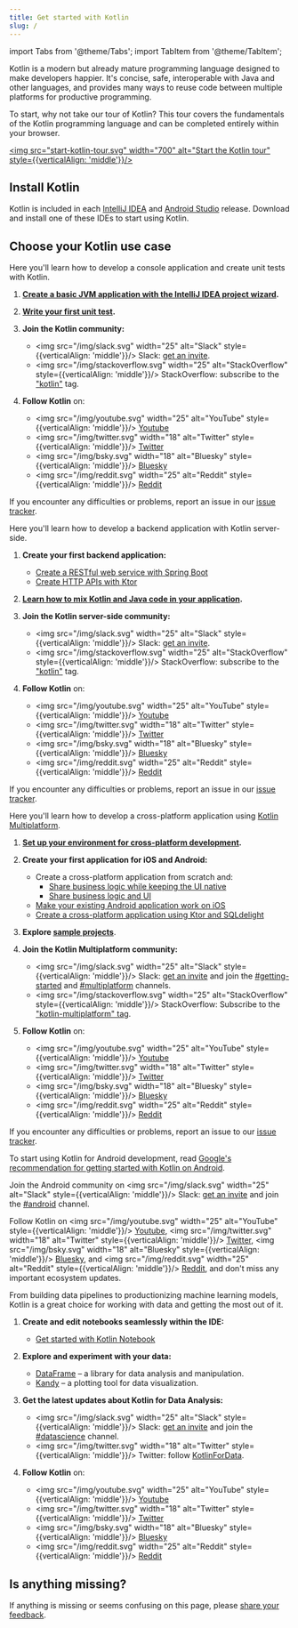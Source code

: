 ```yaml
---
title: Get started with Kotlin
slug: /
---
```


import Tabs from '@theme/Tabs';
import TabItem from '@theme/TabItem';




Kotlin is a modern but already mature programming language designed to make developers happier.
It's concise, safe, interoperable with Java and other languages, and provides many ways to reuse code between multiple platforms for productive programming.

To start, why not take our tour of Kotlin? This tour covers the fundamentals of the Kotlin programming language and can
be completed entirely within your browser.

<a href="kotlin-tour-welcome.md"><img src="start-kotlin-tour.svg" width="700" alt="Start the Kotlin tour"  style={{verticalAlign: 'middle'}}/></a>

## Install Kotlin

Kotlin is included in each [IntelliJ IDEA](https://www.jetbrains.com/idea/download/) and [Android Studio](https://developer.android.com/studio) release.
Download and install one of these IDEs to start using Kotlin.

## Choose your Kotlin use case
 
<Tabs>

<TabItem value="console" label="Console">

Here you'll learn how to develop a console application and create unit tests with Kotlin.

1. **[Create a basic JVM application with the IntelliJ IDEA project wizard](jvm-get-started.md).**

2. **[Write your first unit test](jvm-test-using-junit.md).**

3. **Join the Kotlin community:**

   * <img src="/img/slack.svg" width="25" alt="Slack" style={{verticalAlign: 'middle'}}/> Slack: [get an invite](https://surveys.jetbrains.com/s3/kotlin-slack-sign-up).
   * <img src="/img/stackoverflow.svg" width="25" alt="StackOverflow" style={{verticalAlign: 'middle'}}/> StackOverflow: subscribe to the ["kotlin"](https://stackoverflow.com/questions/tagged/kotlin) tag.

4. **Follow Kotlin** on:
   * <img src="/img/youtube.svg" width="25" alt="YouTube" style={{verticalAlign: 'middle'}}/> [Youtube](https://www.youtube.com/channel/UCP7uiEZIqci43m22KDl0sNw)
   * <img src="/img/twitter.svg" width="18" alt="Twitter" style={{verticalAlign: 'middle'}}/> [Twitter](https://twitter.com/kotlin)
   * <img src="/img/bsky.svg" width="18" alt="Bluesky" style={{verticalAlign: 'middle'}}/> [Bluesky](https://bsky.app/profile/kotlinlang.org)
   * <img src="/img/reddit.svg" width="25" alt="Reddit" style={{verticalAlign: 'middle'}}/> [Reddit](https://www.reddit.com/r/Kotlin/)

If you encounter any difficulties or problems, report an issue in our [issue tracker](https://youtrack.jetbrains.com/issues/KT).

</TabItem>

<TabItem value="backend" label="Backend">

Here you'll learn how to develop a backend application with Kotlin server-side.

1. **Create your first backend application:**

     * [Create a RESTful web service with Spring Boot](jvm-get-started-spring-boot.md)
     * [Create HTTP APIs with Ktor](https://ktor.io/docs/creating-http-apis.html)

2. **[Learn how to mix Kotlin and Java code in your application](mixing-java-kotlin-intellij.md).**

3. **Join the Kotlin server-side community:**

   * <img src="/img/slack.svg" width="25" alt="Slack" style={{verticalAlign: 'middle'}}/> Slack: [get an invite](https://surveys.jetbrains.com/s3/kotlin-slack-sign-up).
   * <img src="/img/stackoverflow.svg" width="25" alt="StackOverflow" style={{verticalAlign: 'middle'}}/> StackOverflow: subscribe to the ["kotlin"](https://stackoverflow.com/questions/tagged/kotlin) tag.

4. **Follow Kotlin** on:

   * <img src="/img/youtube.svg" width="25" alt="YouTube" style={{verticalAlign: 'middle'}}/> [Youtube](https://www.youtube.com/channel/UCP7uiEZIqci43m22KDl0sNw)
   * <img src="/img/twitter.svg" width="18" alt="Twitter" style={{verticalAlign: 'middle'}}/> [Twitter](https://twitter.com/kotlin)
   * <img src="/img/bsky.svg" width="18" alt="Bluesky" style={{verticalAlign: 'middle'}}/> [Bluesky](https://bsky.app/profile/kotlinlang.org)
   * <img src="/img/reddit.svg" width="25" alt="Reddit" style={{verticalAlign: 'middle'}}/> [Reddit](https://www.reddit.com/r/Kotlin/)

If you encounter any difficulties or problems, report an issue in our [issue tracker](https://youtrack.jetbrains.com/issues/KT).

</TabItem>

<TabItem value="cross-platform-mobile" label="Cross-platform">

Here you'll learn how to develop a cross-platform application using [Kotlin Multiplatform](multiplatform-intro.md).

1. **[Set up your environment for cross-platform development](https://www.jetbrains.com/help/kotlin-multiplatform-dev/multiplatform-setup.html).**

2. **Create your first application for iOS and Android:**

   * Create a cross-platform application from scratch and:
     * [Share business logic while keeping the UI native](https://www.jetbrains.com/help/kotlin-multiplatform-dev/multiplatform-create-first-app.html)
     * [Share business logic and UI](https://www.jetbrains.com/help/kotlin-multiplatform-dev/compose-multiplatform-create-first-app.html)
   * [Make your existing Android application work on iOS](https://www.jetbrains.com/help/kotlin-multiplatform-dev/multiplatform-integrate-in-existing-app.html)
   * [Create a cross-platform application using Ktor and SQLdelight](https://www.jetbrains.com/help/kotlin-multiplatform-dev/multiplatform-ktor-sqldelight.html)

3. **Explore [sample projects](https://www.jetbrains.com/help/kotlin-multiplatform-dev/multiplatform-samples.html)**.

4. **Join the Kotlin Multiplatform community:**

   * <img src="/img/slack.svg" width="25" alt="Slack" style={{verticalAlign: 'middle'}}/> Slack: [get an invite](https://surveys.jetbrains.com/s3/kotlin-slack-sign-up) and join the [#getting-started](https://kotlinlang.slack.com/archives/C0B8MA7FA) and [#multiplatform](https://kotlinlang.slack.com/archives/C3PQML5NU) channels.
   * <img src="/img/stackoverflow.svg" width="25" alt="StackOverflow" style={{verticalAlign: 'middle'}}/> StackOverflow: Subscribe to the ["kotlin-multiplatform" tag](https://stackoverflow.com/questions/tagged/kotlin-multiplatform).

5. **Follow Kotlin** on:

   * <img src="/img/youtube.svg" width="25" alt="YouTube" style={{verticalAlign: 'middle'}}/> [Youtube](https://www.youtube.com/channel/UCP7uiEZIqci43m22KDl0sNw)
   * <img src="/img/twitter.svg" width="18" alt="Twitter" style={{verticalAlign: 'middle'}}/> [Twitter](https://twitter.com/kotlin)
   * <img src="/img/bsky.svg" width="18" alt="Bluesky" style={{verticalAlign: 'middle'}}/> [Bluesky](https://bsky.app/profile/kotlinlang.org)
   * <img src="/img/reddit.svg" width="25" alt="Reddit" style={{verticalAlign: 'middle'}}/> [Reddit](https://www.reddit.com/r/Kotlin/)

If you encounter any difficulties or problems, report an issue to our [issue tracker](https://youtrack.jetbrains.com/issues/KT).

</TabItem>

<TabItem value="android" label="Android">

To start using Kotlin for Android development, read [Google's recommendation for getting started with Kotlin on Android](https://developer.android.com/kotlin/get-started).

Join the Android community on <img src="/img/slack.svg" width="25" alt="Slack" style={{verticalAlign: 'middle'}}/> Slack: [get an invite](https://surveys.jetbrains.com/s3/kotlin-slack-sign-up) and join the [#android](https://kotlinlang.slack.com/archives/C0B8M7BUY) channel.

Follow Kotlin on <img src="/img/youtube.svg" width="25" alt="YouTube" style={{verticalAlign: 'middle'}}/> [Youtube](https://www.youtube.com/channel/UCP7uiEZIqci43m22KDl0sNw), <img src="/img/twitter.svg" width="18" alt="Twitter" style={{verticalAlign: 'middle'}}/> [Twitter](https://twitter.com/kotlin), <img src="/img/bsky.svg" width="18" alt="Bluesky" style={{verticalAlign: 'middle'}}/> [Bluesky](https://bsky.app/profile/kotlinlang.org), and <img src="/img/reddit.svg" width="25" alt="Reddit" style={{verticalAlign: 'middle'}}/> [Reddit](https://www.reddit.com/r/Kotlin/), and don't miss any important ecosystem updates.

</TabItem>

<TabItem value="data-analysis" label="Data analysis">

From building data pipelines to productionizing machine learning models, Kotlin is a great choice for working with data and getting the most out of it.

1. **Create and edit notebooks seamlessly within the IDE:**

   * [Get started with Kotlin Notebook](get-started-with-kotlin-notebooks.md)

2. **Explore and experiment with your data:**

   * [DataFrame](https://kotlin.github.io/dataframe/overview.html) – a library for data analysis and manipulation.
   * [Kandy](https://kotlin.github.io/kandy/welcome.html) – a plotting tool for data visualization.

3. **Get the latest updates about Kotlin for Data Analysis:**

   * <img src="/img/slack.svg" width="25" alt="Slack" style={{verticalAlign: 'middle'}}/> Slack: [get an invite](https://surveys.jetbrains.com/s3/kotlin-slack-sign-up) and join the [#datascience](https://kotlinlang.slack.com/archives/C4W52CFEZ) channel.
   * <img src="/img/twitter.svg" width="18" alt="Twitter" style={{verticalAlign: 'middle'}}/> Twitter: follow [KotlinForData](http://twitter.com/KotlinForData).

4. **Follow Kotlin** on:
   * <img src="/img/youtube.svg" width="25" alt="YouTube" style={{verticalAlign: 'middle'}}/> [Youtube](https://www.youtube.com/channel/UCP7uiEZIqci43m22KDl0sNw)
   * <img src="/img/twitter.svg" width="18" alt="Twitter" style={{verticalAlign: 'middle'}}/> [Twitter](https://twitter.com/kotlin)
   * <img src="/img/bsky.svg" width="18" alt="Bluesky" style={{verticalAlign: 'middle'}}/> [Bluesky](https://bsky.app/profile/kotlinlang.org)
   * <img src="/img/reddit.svg" width="25" alt="Reddit" style={{verticalAlign: 'middle'}}/> [Reddit](https://www.reddit.com/r/Kotlin/)

</TabItem>

</Tabs>

## Is anything missing?

If anything is missing or seems confusing on this page, please [share your feedback](https://surveys.hotjar.com/d82e82b0-00d9-44a7-b793-0611bf6189df).
